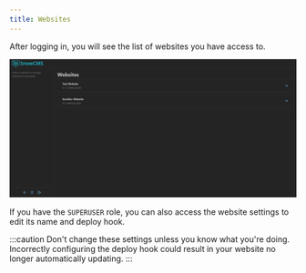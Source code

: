 ```yaml
---
title: Websites
---
```


After logging in, you will see the list of websites you have access to.

![Websites](../../../assets/docs/user/websites.png)

If you have the `SUPERUSER` role, you can also access the website settings to edit its name and deploy hook.

:::caution
Don't change these settings unless you know what you're doing. Incorrectly configuring the deploy hook could result in your website no longer automatically updating.
:::
